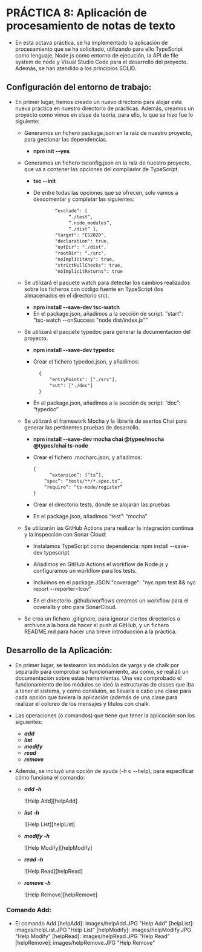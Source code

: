 # PRÁCTICA 8: Aplicación de procesamiento de notas de texto

* En esta octava práctica, se ha implementado la aplicación de procesamiento que se ha solicitado, utilizando para ello TypeScript como lenguaje, Node.js como entorno de ejecución, la API de file system de node y Visual Studio Code para el desarrollo del proyecto. Además, se han atendido a los principios SOLID.


## Configuración del entorno de trabajo:

* En primer lugar, hemos creado un nuevo directorio para alojar esta nueva práctica en nuestro directorio de prácticas. Además, creamos un proyecto como vimos en clase de teoría, para ello, lo que se hizo fue lo siguiente:
	
	* Generamos un fichero package.json en la raíz de nuestro proyecto, para gestionar las dependencias.
	
		* **npm init --yes**

	* Generamos un fichero tsconfig.json en la raíz de nuestro proyecto, que va a contener las opciones del compilador de TypeScript.
	
		* **tsc --init**
		* De entre todas las opciones que se ofrecen, solo vamos a descomentar y completar las siguientes:

                      “exclude”: [
		                   “./test”,
		                   “.node_modules”,
		                   “./dist” ],		      
    	              "target": "ES2020",	  
                      "declaration": true, 	  
    	              "outDir": "./dist",	  
    	              "rootDir": "./src",	  
                      "noImplicitAny": true,   	  
                      "strictNullChecks": true,	  
                      "noImplicitReturns": true

	* Se utilizará el paquete watch para detectar los cambios realizados sobre los ficheros con código fuente en TypeScript (los almacenados en el directorio src).
		
		* **npm install --save-dev tsc-watch**
		* En el package.json, añadimos a la sección de script: "start": "tsc-watch --onSuccess \"node dist/index.js\""

	* Se utilizará el paquete typedoc para generar la documentación del proyecto.
		
		* **npm install --save-dev typedoc**
		* Crear el fichero typedoc.json, y añadimos:
		
                {
	                "entryPoints": ["./src"],
	                "out": ["./doc"]
                }
      * En el package.json, añadimos a la sección de script: “doc”: “typedoc”

  * Se utilizará el framework Mocha y la librería de asertos Chai para generar las pertinentes pruebas de desarrollo.
  
    * **npm install --save-dev mocha chai @types/mocha @types/chai ts-node**
    * Crear el fichero .mocharc.json, y añadimos:

          {
	            “extension”: [“ts”],
              “spec”: “tests/**/*.spec.ts”,
              “require”: “ts-node/register”
          }
          
    * Crear el directorio tests, donde se alojarán las pruebas
    * En el package.json, añadimos “test”: “mocha”

  * Se utilizarán las GitHub Actions para realizar la integración continua y la inspección con Sonar Cloud:
    * Instalamos TypeScript como dependencia: npm install --save-dev typescript
    * Añadimos en GitHub Actions el workflow de Node.js y configuramos un workflow para los tests.
    
    * Incluimos en el package.JSON "coverage": "nyc npm test && nyc report --reporter=lcov"
    * En el directorio .github/worflows creamos un workflow para el coveralls y otro para SonarCloud.
    
  * Se crea un fichero .gitignore, para ignorar ciertos directorios o archivos a la hora de hacer el push al GitHub, y un fichero README.md para hacer una breve introducción a la práctica.

## Desarrollo de la Aplicación:

* En primer lugar, se testearon los módulos de yargs y de chalk por separado para comprobar su funcionamiento, así como, se realizó un documentación sobre estas herramientas. Una vez comprobado el funcionamiento de los módulos se ideó la estructuras de clases que iba a tener el sistema, y como consluión, se llevaría a cabo una clase para cada opción que tuviera la aplicación (además de una clase para realizar el coloreo de los mensajes y títulos con chalk. 


* Las operaciones (o comandos) que tiene que tener la aplicación son los siguientes:

	* ***add***
	* ***list***
	* ***modify***
	* ***read***
	* ***remove*** 


* Además, se incluyó una opción de ayuda (-h o --help), para especificar cómo funciona el comando:

	* ***add -h***

		![Help Add][helpAdd]


	* ***list -h***

		![Help List][helpList]
		
		
	* ***modify -h***

		![Help Modify][helpModify]

	
	* ***read -h***
	
		![Help Read][helpRead]


	* ***remove -h***
	
		![Help Remove][helpRemove]

### Comando Add:

* El comando Add 
[helpAdd]: images/helpAdd.JPG "Help Add"
[helpList]: images/helpList.JPG "Help List"
[helpModify]: images/helpModify.JPG "Help Modify"
[helpRead]: images/helpRead.JPG "Help Read"
[helpRemove]: images/helpRemove.JPG "Help Remove"
